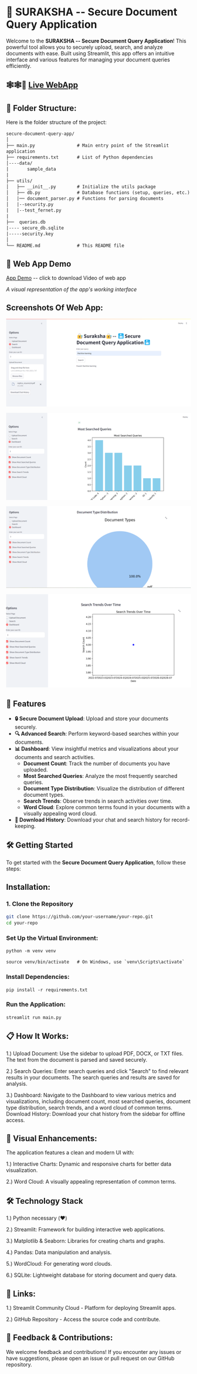 # 📄 **SURAKSHA -- Secure Document Query Application**

Welcome to the **SURAKSHA -- Secure Document Query Application**! This powerful tool allows you to securely upload, search, and analyze documents with ease. Built using Streamlit, this app offers an intuitive interface and various features for managing your document queries efficiently.

## 🕸️🕸️📲 [Live WebApp](https://suraksha.streamlit.app/)

## 📂 Folder Structure:

Here is the folder structure of the project:

```
secure-document-query-app/
│
├── main.py                # Main entry point of the Streamlit application
├── requirements.txt       # List of Python dependencies
│----data/
|       sample_data
|
├── utils/
│   ├── __init__.py        # Initialize the utils package
│   ├── db.py              # Database functions (setup, queries, etc.)
│   |── document_parser.py # Functions for parsing documents
│   |--security.py
|   |--test_fernet.py
|
├──  queries.db
|---- secure_db.sqlite
|-----security.key
│
└── README.md              # This README file

```


## 🌟 **Web App Demo**

[App Demo](recording.mp4) -- click to download Video of web app 

_A visual representation of the app's working interface_


## Screenshots Of Web App:


![alt text](<Screenshot 2024-08-09 213208.png>)


![alt text](image.png)


![alt text](<image copy.png>)


![alt text](newimg.png)



## 🚀 **Features**

- **🔒 Secure Document Upload**: Upload and store your documents securely.
- **🔍 Advanced Search**: Perform keyword-based searches within your documents.
- **📊 Dashboard**: View insightful metrics and visualizations about your documents and search activities.
  - **Document Count**: Track the number of documents you have uploaded.
  - **Most Searched Queries**: Analyze the most frequently searched queries.
  - **Document Type Distribution**: Visualize the distribution of different document types.
  - **Search Trends**: Observe trends in search activities over time.
  - **Word Cloud**: Explore common terms found in your documents with a visually appealing word cloud.
- **💾 Download History**: Download your chat and search history for record-keeping.

## 🛠️ **Getting Started**

To get started with the **Secure Document Query Application**, follow these steps:


## Installation:


### 1. **Clone the Repository**

```bash
git clone https://github.com/your-username/your-repo.git
cd your-repo

```

### **Set Up the Virtual Environment**:

```
python -m venv venv

```
```
source venv/bin/activate   # On Windows, use `venv\Scripts\activate`
```

### **Install Dependencies**:

```
pip install -r requirements.txt

```

### **Run the Application**:

```
streamlit run main.py

```

## 📋 How It Works:


1.) Upload Document: Use the sidebar to upload PDF, DOCX, or TXT files. The text from the document is parsed and saved securely.

2.) Search Queries: Enter search queries and click "Search" to find relevant results in your documents. The search queries and results are saved for analysis.

3.) Dashboard: Navigate to the Dashboard to view various metrics and visualizations, including document count, most searched queries, document type distribution, search trends, and a word cloud of common terms.
Download History: Download your chat history from the sidebar for offline access.

## 🎨 Visual Enhancements:

The application features a clean and modern UI with:

 
1.) Interactive Charts: Dynamic and responsive charts for better data visualization.

2.) Word Cloud: A visually appealing representation of common terms.

## 🛠️ Technology Stack

1.) Python necessary (❤️)

2.) Streamlit: Framework for building interactive web applications.

3.) Matplotlib & Seaborn: Libraries for creating charts and graphs.

4.) Pandas: Data manipulation and analysis.

5.) WordCloud: For generating word clouds.

6.) SQLite: Lightweight database for storing document and query data.


## 🔗 Links:

1.) Streamlit Community Cloud - Platform for deploying Streamlit apps.

2.) GitHub Repository - Access the source code and contribute.

## 💬 Feedback & Contributions:

We welcome feedback and contributions! If you encounter any issues or have suggestions, please open an issue or pull request on our GitHub repository.

